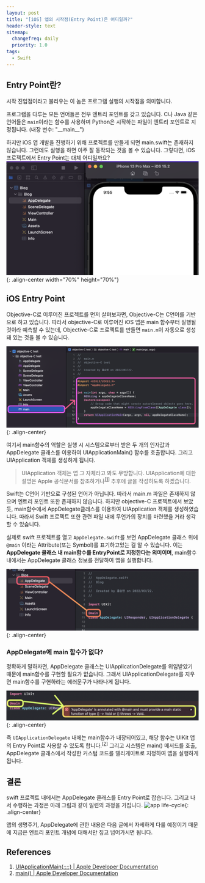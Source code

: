 ```yaml
---
layout: post
title: "[iOS] 앱의 시작점(Entry Point)은 어디일까?"
header-style: text
sitemap:
  changefreq: daily
  priority: 1.0
tags:
  - Swift
---
```


## Entry Point란?

시작 진입점이라고 불리우는 이 놈은 프로그램 실행의 시작점을 의미합니다.

프로그램을 다루는 모든 언어들은 전부 엔트리 포인트를 갖고 있습니다. C나 Java 같은 언어들은 `main`이라는 함수를 사용하며
Python은 시작하는 파일이 엔트리 포인트로 지정됩니다. (내장 변수: "\_\_main\_\_")

하지만 iOS 앱 개발을 진행하기 위해 프로젝트를 만들게 되면 main.swift는 존재하지 않습니다. 그런데도 실행을 하면 아주 잘 동작되는 것을 볼 수 있습니다. 그렇다면, iOS 프로젝트에서 Entry Point는 대체 어디일까요?
![normal](/img/in-post/iOS/EntryPoint/normal.png){: .align-center width="70%" height="70%"}

## iOS Entry Point

Objective-C로 이루어진 프로젝트를 먼저 살펴보자면, Objective-C는 C언어를 기반으로 하고 있습니다. 따라서 objective-C로 이루어진 iOS 앱은 main 함수부터 실행될 것이라 예측할 수 있는데, Objective-C로 프로젝트를 만들면 `main.m`이 자동으로 생성돼 있는 것을 볼 수 있습니다.

![main-objective-c](/img/in-post/iOS/EntryPoint/main-objective-c.png){: .align-center}

여기서 main함수의 역할은 실행 시 시스템으로부터 받은 두 개의 인자값과 AppDelegate 클래스를 이용하여 UIApplicationMain() 함수를 호출합니다. 그리고 UIApplication 객체를 생성하게 됩니다.

> UIApplication 객체는 앱 그 자체라고 봐도 무방합니다. UIApplication에 대한 설명은 Apple 공식문서를 참조하거나<sup>[[1]](#ref1)</sup> 추후에 글을 작성하도록 하곘습니다.

Swift는 C언어 기반으로 구성된 언어가 아닙니다. 따라서 main.m 파일은 존재하지 않으며 엔트리 포인트 또한 존재하지 않습니다. 하지만 objective-C 프로젝트에서 보았듯, main함수에서 AppDelegate클래스를 이용하여 UIApplication 객체를 생성하였습니다. 따라서 Swift 프로젝트 또한 관련 파일 내에 무언가의 장치를 마련했을 거라 생각할 수 있습니다.

실제로 swift 프로젝트를 열고 `AppDelegate.swift`를 보면 AppDelegate 클래스 위에 `@main` 이라는 Attribute(또는 Symbol)를 표기하고있는 걸 알 수 있습니다. 이는 **AppDelegate 클래스 내 main함수를 EntryPoint로 지정한다는 의미이며**, main함수 내에서는 AppDelegate 클래스 정보를 전달하여 앱을 실행합니다.

![main-swift](/img/in-post/iOS/EntryPoint/main-swift.png){: .align-center}

### AppDelegate에 main 함수가 없다?

정확하게 말하자면, AppDelegate 클래스는 UIApplicationDelegate를 위임받았기 때문에 main함수를 구현할 필요가 없습니다. 그래서 UIApplicationDelegate를 지우면 main함수를 구현하라는 에러문구가 나타나게 됩니다.

![main-error](/img/in-post/iOS/EntryPoint/main-error.png){: .align-center}

즉 `UIApplicationDelegate` 내에는 main함수가 내장되어있고, 해당 함수는 UIKit 앱의 Entry Point로 사용할 수 있도록 합니다.<sup>[[2]](#ref2)</sup> 그리고 시스템은 main() 메서드를 호출, AppDelegate 클래스에서 작성한 커스텀 코드를 델리게이트로 지정하여 앱을 실행하게 됩니다.

## 결론

swift 프로젝트 내에서는 AppDelegate 클래스를 Entry Point로 잡습니다. 그리고 나서 수행하는 과정은 아래 그림과 같이 일련의 과정을 가집니다.
![app life-cycle](http://pds20.egloos.com/pds/201010/14/13/a0005913_4cb6651387c28.jpg){: .align-center}

앱의 생명주기, AppDelegate에 관한 내용은 다음 글에서 자세하게 다룰 예정이기 때문에 지금은 엔트리 포인트 개념에 대해서만 짚고 넘어가시면 됩니다.

## References

1. <a id="ref1">[UIApplicationMain(_:_:_:_:) | Apple Developer Documentation](https://developer.apple.com/documentation/uikit/1622933-uiapplicationmain)</a>
2. <a id="ref2">[main() | Apple Developer Documentation](https://developer.apple.com/documentation/uikit/uiapplicationdelegate/3656306-main)</a>

